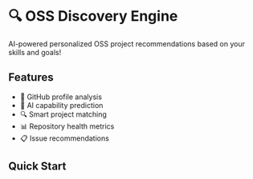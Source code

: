 # 🔍 OSS Discovery Engine

AI-powered personalized OSS project recommendations based on your skills and goals!

## Features

- 🎯 GitHub profile analysis
- 🤖 AI capability prediction
- 🔍 Smart project matching
- 📊 Repository health metrics
- 📋 Issue recommendations

## Quick Start

